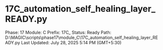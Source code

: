 # 17C_automation_self_healing_layer_READY.py

Phase: 17
Module: C
Prefix: 17C_
Status: Ready
Path: D:\MAGIC\scripts\phase17\module_C\17C_automation_self_healing_layer_READY.py
Last Updated: July 28, 2025 5:14 PM (GMT+5:30)
